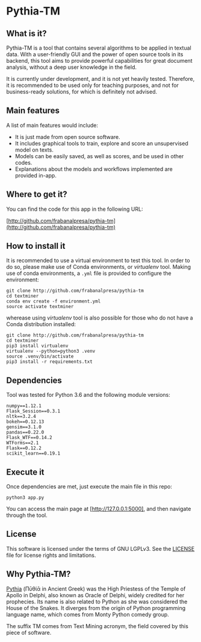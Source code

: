Pythia-TM
=========

## What is it?
Pythia-TM is a tool that contains several algorithms to be applied in textual data. With a user-friendly GUI
  and the power of open source tools in its backend, this tool aims to provide powerful capabilities for great
  document analysis, without a deep user knowledge in the field.

It is currently under development, and it is not yet heavily tested. Therefore, it is recommended to be used only for teaching purposes, and not for business-ready solutions, for which is definitely not advised.

## Main features
A list of main features would include:
- It is just made from open source software.
- It includes graphical tools to train, explore and score an unsupervised model on texts.
- Models can be easily saved, as well as scores, and be used in other codes.
- Explanations about the models and workflows implemented are provided in-app.

## Where to get it?
You can find the code for this app in the following URL:

[http://github.com/frabanalpresa/pythia-tm](http://github.com/frabanalpresa/pythia-tm)


## How to install it

It is recommended to use a virtual environment to test this tool. In order to do so, please make use of Conda
environments, or *virtualenv* tool. Making use of conda environments, a ```.yml``` file is provided to configure the environment:

```
git clone http://github.com/frabanalpresa/pythia-tm
cd textminer
conda env create -f environment.yml
source activate textminer
```

wherease using *virtualenv* tool is also possible for those who do not have a Conda distribution installed:

```
git clone http://github.com/frabanalpresa/pythia-tm
cd textminer
pip3 install virtualenv
virtualenv --python=python3 .venv
source .venv/bin/activate
pip3 install -r requirements.txt
```

## Dependencies
Tool was tested for Python 3.6 and the following module versions:

```
numpy==1.12.1
Flask_Session==0.3.1
nltk==3.2.4
bokeh==0.12.13
gensim==3.1.0
pandas==0.22.0
Flask_WTF==0.14.2
WTForms==2.1
Flask==0.12.2
scikit_learn==0.19.1
```

## Execute it
Once dependencies are met, just execute the main file in this repo:

```
python3 app.py
```

You can access the main page at [http://127.0.0.1:5000], and then navigate through the tool.

## License
This software is licensed under the terms of GNU LGPLv3. See the [LICENSE](LICENSE.txt) file for license rights and limitations.

## Why Pythia-TM?

[Pythia](https://en.wikipedia.org/wiki/Pythia) (Πῡθίᾱ in Ancient Greek) was the High Priestess of the Temple of Apollo in Delphi, also known as Oracle of Delphi, widely credited for her prophecies. Its name is also related to Python as she was considered the House of the Snakes. It diverges from the origin of Python programming language name, which comes from Monty Python comedy group.

The suffix TM comes from Text Mining acronym, the field covered by this piece of software.
